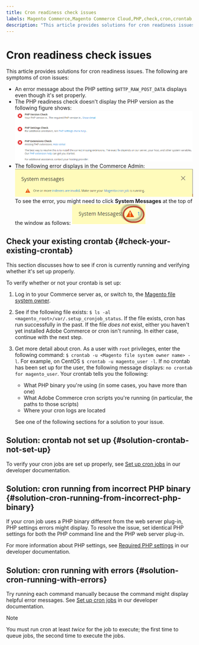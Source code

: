 ```yaml
---
title: Cron readiness check issues
labels: Magento Commerce,Magento Commerce Cloud,PHP,check,cron,crontab,how to,readiness,Adobe Commerce,cloud infrastructure,on-premises
description: "This article provides solutions for cron readiness issues. The following are symptoms of cron issues:"
---
```


# Cron readiness check issues

This article provides solutions for cron readiness issues. The following are symptoms of cron issues:

* An error message about the PHP setting `$HTTP_RAW_POST_DATA` displays even though it's set properly.
* The PHP readiness check doesn't display the PHP version as the following figure shows:
        ![upgr-tshoot-no-cron.png](assets/upgr-tshoot-no-cron.png)
* The following error displays in the Commerce Admin:
        ![compman-cron-not-running.png](assets/compman-cron-not-running.png)
        To see the error, you might need to click **System Messages** at the top of the window as follows:
        ![compman_sys-messages.png](assets/compman_sys-messages.png)

## Check your existing crontab {#check-your-existing-crontab}

This section discusses how to see if cron is currently running and verifying whether it's set up properly.

To verify whether or not your crontab is set up:

1. Log in to your Commerce server as, or switch to, the [Magento file system owner](https://devdocs.magento.com/guides/v2.3/install-gde/prereq/file-sys-perms-over.html).
1. See if the following file exists: `$ ls -al <magento_root>/var/.setup_cronjob_status`. If the file exists, cron has run successfully in the past. If the file *does not* exist, either you haven't yet installed Adobe Commerce or cron isn't running. In either case, continue with the next step.
1. Get more detail about cron. As a user with `root` privileges, enter the following command: `$ crontab -u <Magento file system owner name> -l`. For example, on CentOS `$ crontab -u magento_user -l`. If no crontab has been set up for the user, the following message displays:    `no crontab for magento_user`. Your crontab tells you the following:
    * What PHP binary you're using (in some cases, you have more than one)
    * What Adobe Commerce cron scripts you're running (in particular, the paths to those scripts)
    * Where your cron logs are located

    See one of the following sections for a solution to your issue.

## Solution: crontab not set up {#solution-crontab-not-set-up}

To verify your cron jobs are set up properly, see [Set up cron jobs](https://devdocs.magento.com/guides/v2.3/install-gde/install/post-install-config.html#post-install-cron) in our developer documentation.

## Solution: cron running from incorrect PHP binary {#solution-cron-running-from-incorrect-php-binary}

If your cron job uses a PHP binary different from the web server plug-in, PHP settings errors might display. To resolve the issue, set identical PHP settings for both the PHP command line and the PHP web server plug-in.

For more information about PHP settings, see [Required PHP settings](https://devdocs.magento.com/guides/v2.3/install-gde/prereq/php-settings.html) in our developer documentation.

## Solution: cron running with errors {#solution-cron-running-with-errors}

Try running each command manually because the command might display helpful error messages. See [Set up cron jobs](https://devdocs.magento.com/guides/v2.3/install-gde/install/post-install-config.html#post-install-cron) in our developer documentation.

>[!NOTE]
>
>You must run cron at least *twice* for the job to execute; the first time to queue jobs, the second time to execute the jobs. 

